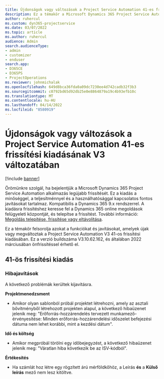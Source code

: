 ```yaml
---
title: Újdonságok vagy változások a Project Service Automation 41-es frissítési kiadásának V3 változatában
description: Ez a témakör a Microsoft Dynamics 365 Project Service Automation Update Release 41, V3 verzióban elérhető funkciókat és javításokat sorolja fel.
author: ruhercul
ms.custom: dyn365-projectservice
ms.date: 03/07/2022
ms.topic: article
ms.author: ruhercul
audience: Admin
search.audienceType:
- admin
- customizer
- enduser
search.app:
- D365CE
- D365PS
- ProjectOperations
ms.reviewer: johnmichalak
ms.openlocfilehash: 649d8bca36fda0a09dc7230ee4d742cadb32f3b3
ms.sourcegitcommit: c0792bd65d92db25e0e8864879a19c4b93efb10c
ms.translationtype: MT
ms.contentlocale: hu-HU
ms.lasthandoff: 04/14/2022
ms.locfileid: "8580919"
---
```

# <a name="whats-new-or-changed-in-project-service-automation-update-release-41-v3"></a>Újdonságok vagy változások a Project Service Automation 41-es frissítési kiadásának V3 változatában

[!include [banner](../includes/psa-now-project-operations.md)]

Örömünkre szolgál, ha bejelentjük a Microsoft Dynamics 365 Project Service Automation alkalmazás legújabb frissítését. Ez a kiadás a minőséggel, a teljesítménnyel és a használhatósággal kapcsolatos fontos javításokat tartalmaz. Kompatibilis a Dynamics 365 9.x rendszerrel. A kiadásra frissítéshez keresse fel a Dynamics 365 online megoldások felügyeleti központját, és telepítse a frissítést. További információ: [Megoldás telepítése, frissítése vagy eltávolítása](/power-platform/admin/install-remove-preferred-solution).

Ez a témakör felsorolja azokat a funkciókat és javításokat, amelyek újak vagy megváltoztak a Project Service Automation V3 41-os frissítési kiadásában. Ez a verzió buildszáma V3.10.62.162, és általában 2022 márciusában önfrissítéssel érhető el.

## <a name="update-release-41"></a>41-ös frissítési kiadás

### <a name="bug-fixes"></a>Hibajavítások

A következő problémák kerültek kijavításra.

**Projektmenedzsment**
- Amikor olyan sablonból próbál projektet létrehozni, amely az asztali bővítményből létrehozott projekten alapul, a következő hibaüzenet jelenik meg: "Erőforrás-hozzárendelés tervezett munkamező-érvényesítése: Minden erőforrás-hozzárendelési időszelet befejezési dátuma nem lehet korábbi, mint a kezdési dátum".

**Idő és költség**
- Amikor megpróbál törölni egy időbejegyzést, a következő hibaüzenet jelenik meg: "Váratlan hiba következik be az ISV-kódból".

**Értékesítés**
- Ha számlát hoz létre egy rögzített árú mérföldkőhöz, a Leírás **és** a **Külső leírás** mező nem lesz kitöltve. 
